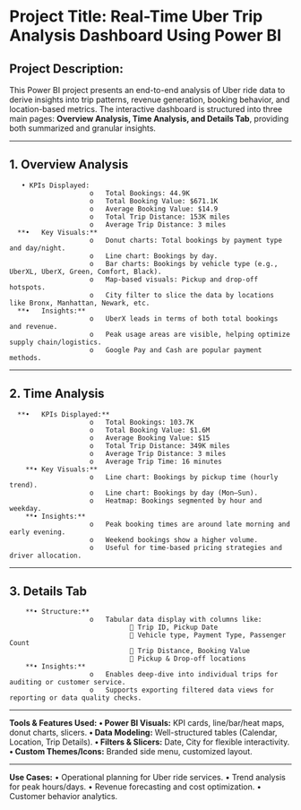 # Project Title: Real-Time Uber Trip Analysis Dashboard Using Power BI
## Project Description:
This Power BI project presents an end-to-end analysis of Uber ride data to derive insights into trip patterns, revenue generation, booking behavior, and location-based metrics. The interactive dashboard is structured into three main pages: **Overview Analysis, Time Analysis, and Details Tab**, providing both summarized and granular insights.
________________________________________
## 1. Overview Analysis
       • KPIs Displayed:
                        o	Total Bookings: 44.9K
                        o	Total Booking Value: $671.1K
                        o	Average Booking Value: $14.9
                        o	Total Trip Distance: 153K miles
                        o	Average Trip Distance: 3 miles
      **•	Key Visuals:**
                        o	Donut charts: Total bookings by payment type and day/night.
                        o	Line chart: Bookings by day.
                        o	Bar charts: Bookings by vehicle type (e.g., UberXL, UberX, Green, Comfort, Black).
                        o	Map-based visuals: Pickup and drop-off hotspots.
                        o	City filter to slice the data by locations like Bronx, Manhattan, Newark, etc.
      **•	Insights:**
                        o	UberX leads in terms of both total bookings and revenue.
                        o	Peak usage areas are visible, helping optimize supply chain/logistics.
                        o	Google Pay and Cash are popular payment methods.
________________________________________
## 2. Time Analysis
      **•	KPIs Displayed:**
                        o	Total Bookings: 103.7K
                        o	Total Booking Value: $1.6M
                        o	Average Booking Value: $15
                        o	Total Trip Distance: 349K miles
                        o	Average Trip Distance: 3 miles
                        o	Average Trip Time: 16 minutes
        **•	Key Visuals:**
                        o	Line chart: Bookings by pickup time (hourly trend).
                        o	Line chart: Bookings by day (Mon–Sun).
                        o	Heatmap: Bookings segmented by hour and weekday.
        **•	Insights:**
                        o	Peak booking times are around late morning and early evening.
                        o	Weekend bookings show a higher volume.
                        o	Useful for time-based pricing strategies and driver allocation.
________________________________________
## 3. Details Tab
        **•	Structure:**
                        o	Tabular data display with columns like:
                                  	Trip ID, Pickup Date
                                  	Vehicle type, Payment Type, Passenger Count
                                  	Trip Distance, Booking Value
                                  	Pickup & Drop-off locations
        **•	Insights:**
                        o	Enables deep-dive into individual trips for auditing or customer service.
                        o	Supports exporting filtered data views for reporting or data quality checks.
________________________________________
**Tools & Features Used:**
        **•	Power BI Visuals:** KPI cards, line/bar/heat maps, donut charts, slicers.
        **•	Data Modeling:** Well-structured tables (Calendar, Location, Trip Details).
        **•	Filters & Slicers:** Date, City for flexible interactivity.
        **•	Custom Themes/Icons:** Branded side menu, customized layout.
________________________________________
**Use Cases:**
          •	Operational planning for Uber ride services.
          •	Trend analysis for peak hours/days.
          •	Revenue forecasting and cost optimization.
          •	Customer behavior analytics.

